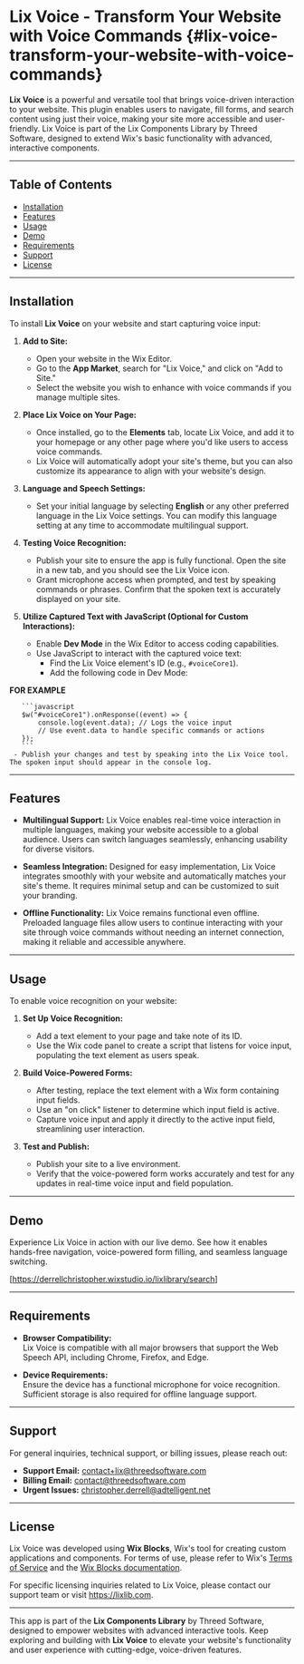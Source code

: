 # Lix Voice - Transform Your Website with Voice Commands {#lix-voice-transform-your-website-with-voice-commands}

**Lix Voice** is a powerful and versatile tool that brings voice-driven
interaction to your website. This plugin enables users to navigate, fill
forms, and search content using just their voice, making your site more
accessible and user-friendly. Lix Voice is part of the Lix Components
Library by Threed Software, designed to extend Wix\'s basic
functionality with advanced, interactive components.

------------------------------------------------------------------------

## Table of Contents

-   [Installation](#installation)
-   [Features](#features)
-   [Usage](#usage)
-   [Demo](#demo)
-   [Requirements](#requirements)
-   [Support](#support)
-   [License](#license)

------------------------------------------------------------------------

## Installation

To install **Lix Voice** on your website and start capturing voice
input:

1.  **Add to Site:**

    -   Open your website in the Wix Editor.
    -   Go to the **App Market**, search for \"Lix Voice,\" and click on
        \"Add to Site.\"
    -   Select the website you wish to enhance with voice commands if
        you manage multiple sites.

2.  **Place Lix Voice on Your Page:**

    -   Once installed, go to the **Elements** tab, locate Lix Voice,
        and add it to your homepage or any other page where you'd like
        users to access voice commands.
    -   Lix Voice will automatically adopt your site\'s theme, but you
        can also customize its appearance to align with your website\'s
        design.

3.  **Language and Speech Settings:**

    -   Set your initial language by selecting **English** or any other
        preferred language in the Lix Voice settings. You can modify
        this language setting at any time to accommodate multilingual
        support.

4.  **Testing Voice Recognition:**

    -   Publish your site to ensure the app is fully functional. Open
        the site in a new tab, and you should see the Lix Voice icon.
    -   Grant microphone access when prompted, and test by speaking
        commands or phrases. Confirm that the spoken text is accurately
        displayed on your site.

5.  **Utilize Captured Text with JavaScript (Optional for Custom
    Interactions):**

    -   Enable **Dev Mode** in the Wix Editor to access coding
        capabilities.
    -   Use JavaScript to interact with the captured voice text:
        -   Find the Lix Voice element's ID (e.g., `#voiceCore1`).
        -   Add the following code in Dev Mode:

**FOR EXAMPLE**

       ```javascript
       $w("#voiceCore1").onResponse((event) => {
           console.log(event.data); // Logs the voice input
           // Use event.data to handle specific commands or actions
       });
       ```
     - Publish your changes and test by speaking into the Lix Voice tool. The spoken input should appear in the console log.

------------------------------------------------------------------------

## Features

-   **Multilingual Support:** Lix Voice enables real-time voice
    interaction in multiple languages, making your website accessible to
    a global audience. Users can switch languages seamlessly, enhancing
    usability for diverse visitors.

-   **Seamless Integration:** Designed for easy implementation, Lix
    Voice integrates smoothly with your website and automatically
    matches your site's theme. It requires minimal setup and can be
    customized to suit your branding.

-   **Offline Functionality:** Lix Voice remains functional even
    offline. Preloaded language files allow users to continue
    interacting with your site through voice commands without needing an
    internet connection, making it reliable and accessible anywhere.

------------------------------------------------------------------------

## Usage

To enable voice recognition on your website:

1.  **Set Up Voice Recognition:**

    -   Add a text element to your page and take note of its ID.
    -   Use the Wix code panel to create a script that listens for voice
        input, populating the text element as users speak.

2.  **Build Voice-Powered Forms:**

    -   After testing, replace the text element with a Wix form
        containing input fields.
    -   Use an \"on click\" listener to determine which input field is
        active.
    -   Capture voice input and apply it directly to the active input
        field, streamlining user interaction.

3.  **Test and Publish:**

    -   Publish your site to a live environment.
    -   Verify that the voice-powered form works accurately and test for
        any updates in real-time voice input and field population.

------------------------------------------------------------------------

## Demo

Experience Lix Voice in action with our live demo. See how it enables
hands-free navigation, voice-powered form filling, and seamless language
switching.

\[<https://derrellchristopher.wixstudio.io/lixlibrary/search>\]

------------------------------------------------------------------------

## Requirements

-   **Browser Compatibility:**\
    Lix Voice is compatible with all major browsers that support the Web
    Speech API, including Chrome, Firefox, and Edge.

-   **Device Requirements:**\
    Ensure the device has a functional microphone for voice recognition.
    Sufficient storage is also required for offline language support.

------------------------------------------------------------------------

## Support

For general inquiries, technical support, or billing issues, please
reach out:

-   **Support Email:** <contact+lix@threedsoftware.com>
-   **Billing Email:** <contact@threedsoftware.com>
-   **Urgent Issues:** <christopher.derrell@adtelligent.net>

------------------------------------------------------------------------

## License

Lix Voice was developed using **Wix Blocks**, Wix's tool for creating
custom applications and components. For terms of use, please refer to
Wix's [Terms of Service](https://www.wix.com/about/terms-of-use) and the
[Wix Blocks
documentation](https://support.wix.com/en/article/wix-blocks-creating-custom-elements).

For specific licensing inquiries related to Lix Voice, please contact
our support team or visit <https://lixlib.com>.

------------------------------------------------------------------------

This app is part of the **Lix Components Library** by Threed Software,
designed to empower websites with advanced interactive tools. Keep
exploring and building with **Lix Voice** to elevate your website's
functionality and user experience with cutting-edge, voice-driven
features.
